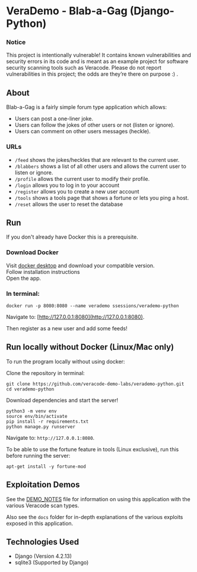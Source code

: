 # VeraDemo - Blab-a-Gag (Django-Python)

### Notice

This project is intentionally vulnerable! It contains known vulnerabilities and security errors in its code and is meant as an example project for software security scanning tools such as Veracode. Please do not report vulnerabilities in this project; the odds are they’re there on purpose :) .

## About

Blab-a-Gag is a fairly simple forum type application which allows:

- Users can post a one-liner joke.
- Users can follow the jokes of other users or not (listen or ignore).
- Users can comment on other users messages (heckle).

### URLs

- `/feed` shows the jokes/heckles that are relevant to the current user.
- `/blabbers` shows a list of all other users and allows the current user to listen or ignore.
- `/profile` allows the current user to modify their profile.
- `/login` allows you to log in to your account
- `/register` allows you to create a new user account
- `/tools` shows a tools page that shows a fortune or lets you ping a host.
- `/reset` allows the user to reset the database

## Run

If you don't already have Docker this is a prerequisite.

### Download Docker

Visit [docker desktop](https://www.docker.com/products/docker-desktop/) and download your compatible version.\
Follow installation instructions\
Open the app.

### In terminal:

    docker run -p 8080:8080 --name verademo ssessions/verademo-python

Navigate to: [http://127.0.0.1:8080](http://127.0.0.1:8080).

Then register as a new user and add some feeds!

## Run locally without Docker (Linux/Mac only)

To run the program locally without using docker:

Clone the repository in terminal:

    git clone https://github.com/veracode-demo-labs/verademo-python.git
    cd verademo-python
Download dependencies and start the server!

    python3 -m venv env
    source env/bin/activate
    pip install -r requirements.txt
    python manage.py runserver
Navigate to: `http://127.0.0.1:8080`.

To be able to use the fortune feature in tools (Linux exclusive), run this before running the server:

    apt-get install -y fortune-mod

## Exploitation Demos

See the [DEMO_NOTES](DEMO_NOTES.md) file for information on using this application with the various Veracode scan types.

Also see the `docs` folder for in-depth explanations of the various exploits exposed in this application.


## Technologies Used

- Django (Version 4.2.13)
- sqlite3 (Supported by Django)
